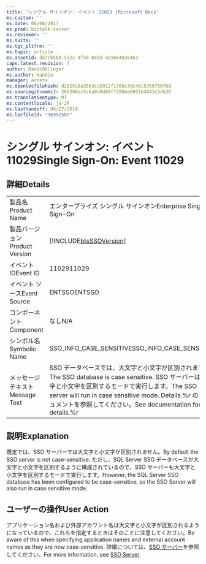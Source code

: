 ```yaml
---
title: 'シングル サインオン: イベント 11029 |Microsoft Docs'
ms.custom: ''
ms.date: 06/08/2017
ms.prod: biztalk-server
ms.reviewer: ''
ms.suite: ''
ms.tgt_pltfrm: ''
ms.topic: article
ms.assetid: dd7cb5b0-532c-4f50-849d-4d1644026463
caps.latest.revision: 7
author: MandiOhlinger
ms.author: mandia
manager: anneta
ms.openlocfilehash: d2825c8a3563ca9912f176bc3dc45c5350750fbd
ms.sourcegitcommit: 266308ec5c6a9d8d80ff298ee6051b4843c5d626
ms.translationtype: MT
ms.contentlocale: ja-JP
ms.lasthandoff: 06/27/2018
ms.locfileid: "36992507"
---
```

# <a name="single-sign-on-event-11029"></a><span data-ttu-id="35fbe-102">シングル サインオン: イベント 11029</span><span class="sxs-lookup"><span data-stu-id="35fbe-102">Single Sign-On: Event 11029</span></span>
## <a name="details"></a><span data-ttu-id="35fbe-103">詳細</span><span class="sxs-lookup"><span data-stu-id="35fbe-103">Details</span></span>  
  
|                 |                                                                                                                      |
|-----------------|----------------------------------------------------------------------------------------------------------------------|
|  <span data-ttu-id="35fbe-104">製品名</span><span class="sxs-lookup"><span data-stu-id="35fbe-104">Product Name</span></span>   |                                              <span data-ttu-id="35fbe-105">エンタープライズ シングル サインオン</span><span class="sxs-lookup"><span data-stu-id="35fbe-105">Enterprise Single Sign-On</span></span>                                               |
| <span data-ttu-id="35fbe-106">製品バージョン</span><span class="sxs-lookup"><span data-stu-id="35fbe-106">Product Version</span></span> |                              [!INCLUDE[btsSSOVersion](../includes/btsssoversion-md.md)]                              |
|    <span data-ttu-id="35fbe-107">イベント ID</span><span class="sxs-lookup"><span data-stu-id="35fbe-107">Event ID</span></span>     |                                                        <span data-ttu-id="35fbe-108">11029</span><span class="sxs-lookup"><span data-stu-id="35fbe-108">11029</span></span>                                                         |
|  <span data-ttu-id="35fbe-109">イベント ソース</span><span class="sxs-lookup"><span data-stu-id="35fbe-109">Event Source</span></span>   |                                                        <span data-ttu-id="35fbe-110">ENTSSO</span><span class="sxs-lookup"><span data-stu-id="35fbe-110">ENTSSO</span></span>                                                        |
|    <span data-ttu-id="35fbe-111">コンポーネント</span><span class="sxs-lookup"><span data-stu-id="35fbe-111">Component</span></span>    |                                                         <span data-ttu-id="35fbe-112">なし</span><span class="sxs-lookup"><span data-stu-id="35fbe-112">N/A</span></span>                                                          |
|  <span data-ttu-id="35fbe-113">シンボル名</span><span class="sxs-lookup"><span data-stu-id="35fbe-113">Symbolic Name</span></span>  |                                               <span data-ttu-id="35fbe-114">SSO_INFO_CASE_SENSITIVE</span><span class="sxs-lookup"><span data-stu-id="35fbe-114">SSO_INFO_CASE_SENSITIVE</span></span>                                                |
|  <span data-ttu-id="35fbe-115">メッセージ テキスト</span><span class="sxs-lookup"><span data-stu-id="35fbe-115">Message Text</span></span>   | <span data-ttu-id="35fbe-116">SSO データベースでは、大文字と小文字が区別されます。</span><span class="sxs-lookup"><span data-stu-id="35fbe-116">The SSO database is case sensitive.</span></span> <span data-ttu-id="35fbe-117">SSO サーバーは大文字と小文字を区別するモードで実行します。</span><span class="sxs-lookup"><span data-stu-id="35fbe-117">The SSO server will run in case sensitive mode.</span></span> <span data-ttu-id="35fbe-118">Details.%r のドキュメントを参照してください。</span><span class="sxs-lookup"><span data-stu-id="35fbe-118">See documentation for details.%r</span></span> |
  
## <a name="explanation"></a><span data-ttu-id="35fbe-119">説明</span><span class="sxs-lookup"><span data-stu-id="35fbe-119">Explanation</span></span>  
 <span data-ttu-id="35fbe-120">既定では、SSO サーバーでは大文字と小文字が区別されません。</span><span class="sxs-lookup"><span data-stu-id="35fbe-120">By default the SSO server is not case-sensitive.</span></span> <span data-ttu-id="35fbe-121">ただし、SQL Server SSO データベースが大文字と小文字を区別するように構成されているので、SSO サーバーも大文字と小文字を区別するモードで実行します。</span><span class="sxs-lookup"><span data-stu-id="35fbe-121">However, the SQL Server SSO database has been configured to be case-sensitive, so the SSO Server will also run in case sensitive mode.</span></span>  
  
## <a name="user-action"></a><span data-ttu-id="35fbe-122">ユーザーの操作</span><span class="sxs-lookup"><span data-stu-id="35fbe-122">User Action</span></span>  
 <span data-ttu-id="35fbe-123">アプリケーション名および外部アカウント名は大文字と小文字が区別されるようになっているので、これらを指定するときはそのことに注意してください。</span><span class="sxs-lookup"><span data-stu-id="35fbe-123">Be aware of this when specifying application names and external account names as they are now case-sensitive.</span></span> <span data-ttu-id="35fbe-124">詳細については、[SSO サーバー](../core/sso-server.md)を参照してください。</span><span class="sxs-lookup"><span data-stu-id="35fbe-124">For more information, see [SSO Server](../core/sso-server.md).</span></span>